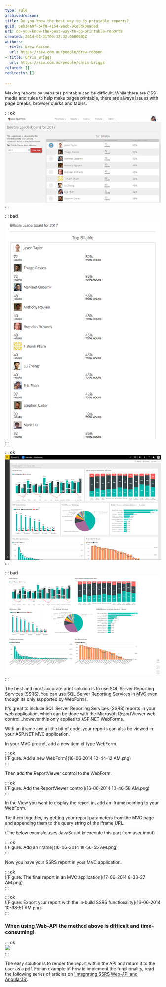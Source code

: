 ```yaml
---
type: rule
archivedreason: 
title: Do you know the best way to do printable reports?
guid: beb3aa9f-57f8-4154-9acb-9ce5d70e9ded
uri: do-you-know-the-best-way-to-do-printable-reports
created: 2014-01-31T00:32:32.0000000Z
authors:
- title: Drew Robson
  url: https://ssw.com.au/people/drew-robson
- title: Chris Briggs
  url: https://ssw.com.au/people/chris-briggs
related: []
redirects: []

---
```


Making reports on websites printable can be difficult. While there are CSS media and rules to help make pages printable, there are always issues with page breaks, browser quirks and tables.  

::: ok  
![Figure: Beautiful HTML report](print-reports-bad-1.png)  
:::

<!--endintro-->

::: bad  
![Figure: Bad Example – The printed layout looks nothing like the HTML](print-reports-bad-2.png)  
:::

::: ok  
![Figure: Beautiful PowerBI HTML report](print-reports-bad-3.png)  
:::

::: bad  
![Figure: Bad example – PowerBI print preview scales everything down to fit on a page, you have no real control over how things flow onto multiple pages](print-reports-bad-4.png)  
:::

The best and most accurate print solution is to use SQL Server Reporting Services (SSRS). You can use SQL Server Reporting Services in MVC even though its only supported by WebForms.

It's great to include  SQL Server Reporting Services (SSRS) reports in your web application, which can be done with the Microsoft ReportViewer web control...however this only applies to ASP.NET WebForms.

With an iframe and a little bit of code, your reports can also be viewed in your ASP.NET MVC application.

In your MVC project, add a new item of type WebForm.

::: ok  
![Figure: Add a new WebForm](16-06-2014 10-44-12 AM.png)  
:::

Then add the ReportViewer control to the WebForm.

::: ok  
![Figure: Add the ReportViewer control](16-06-2014 10-46-58 AM.png)  
:::

In the View you want to display the report in, add an iframe pointing to your WebForm.

Tie them together, by getting your report parameters from the MVC page and appending them to the query string of the iframe URL.

(The below example uses JavaScript to execute this part from user input)

::: ok  
![Figure: Add an iframe](16-06-2014 10-50-55 AM.png)  
:::

Now you have your SSRS report in your MVC application.

::: ok  
![Figure: The final report in an MVC application](17-06-2014 8-33-37 AM.png)  
:::

::: ok  
![Figure: Export your report with the in-build SSRS functionality](16-06-2014 10-38-51 AM.png)  
:::

### When using Web-API the method above is difficult and time-consuming!

::: ok  
![](2015-04-29\_10-09-56-compressor.png)  
:::

The easy solution is to render the report within the API and return it to the user  as a pdf. For an example of how to implement the functionality, read the following series  of articles on ['Integrating SSRS Web-API and AngularJS'](http://blog.chrisbriggsy.com/the-first-step-towards-integration/).
